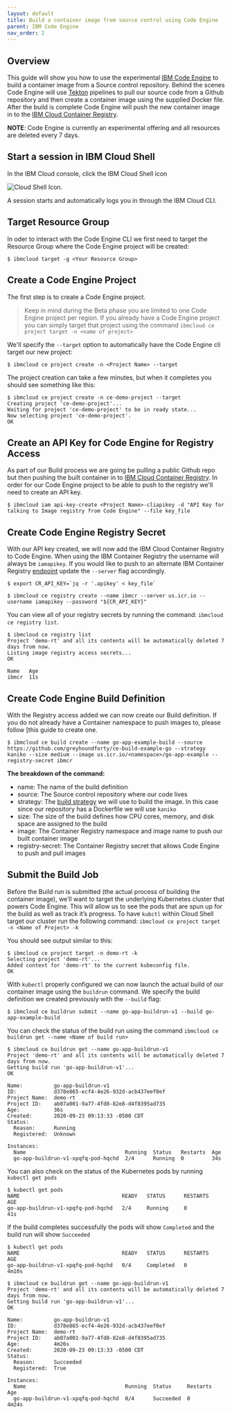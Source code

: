 ```yaml
---
layout: default
title: Build a container image from source control using Code Engine
parent: IBM Code Engine
nav_order: 2
---
```


## Overview
This guide will show you how to use the experimental [IBM Code Engine](https://cloud.ibm.com/docs/codeengine?topic=codeengine-about) to build a container image from a Source control repository. Behind the scenes Code Engine will use [Tekton](https://tekton.dev/) pipelines to pull our source code from a Github repository and then create a container image using the supplied Docker file. After the build is complete Code Engine will push the new container image in to the [IBM Cloud Container Registry](https://cloud.ibm.com/docs/Registry?topic=Registry-registry_overview).

**NOTE**: Code Engine is currently an experimental offering and all resources are deleted every 7 days.

## Start a session in IBM Cloud Shell
In the IBM Cloud console, click the IBM Cloud Shell icon 

![Cloud Shell Icon](https://dsc.cloud/quickshare/Shared-Image-2020-09-23-09-26-23.png). 

A session starts and automatically logs you in through the IBM Cloud CLI. 

## Target Resource Group
In oder to interact with the Code Engine CLI we first need to target the Resource Group where the Code Engine project will be created:

```shell
$ ibmcloud target -g <Your Resource Group>
```

## Create a Code Engine Project
The first step is to create a Code Engine project. 

> Keep in mind during the Beta phase you are limited to one Code Engine project per region. If you already have a Code Engine project you can simply target that project using the command `ibmcloud ce project target -n <name of project>`  

We'll specify the `--target` option to automatically have the Code Engine cli target our new project:

```
$ ibmcloud ce project create -n <Project Name> --target
```

The project creation can take a few minutes, but when it completes you should see something like this:

```shell 
$ ibmcloud ce project create -n ce-demo-project --target
Creating project 'ce-demo-project'...
Waiting for project 'ce-demo-project' to be in ready state...
Now selecting project 'ce-demo-project'.
OK
```

## Create an API Key for Code Engine for Registry Access
As part of our Build process we are going be pulling a public Github repo but then pushing the built container in to [IBM Cloud Container Registry](https://cloud.ibm.com/docs/Registry?topic=Registry-registry_overview). In order for our Code Engine project to be able to push to the registry we'll need to create an API key. 

```shell
$ ibmcloud iam api-key-create <Project Name>-cliapikey -d "API Key for talking to Image registry from Code Engine" --file key_file
```

## Create Code Engine Registry Secret
With our API key created, we will now add the IBM Cloud Container Registry to Code Engine. When using the IBM Container Registry the username will always be `iamapikey`. If you would like to push to an alternate IBM Container Registry [endpoint](https://cloud.ibm.com/docs/Registry?topic=Registry-registry_overview#registry_regions_local) update the `--server` flag accordingly. 

```shell
$ export CR_API_KEY=`jq -r '.apikey' < key_file`

$ ibmcloud ce registry create --name ibmcr --server us.icr.io --username iamapikey --password "${CR_API_KEY}"
```

You can view all of your registry secrets by running the command: `ibmcloud ce registry list`.

```shell
$ ibmcloud ce registry list 
Project 'demo-rt' and all its contents will be automatically deleted 7 days from now.
Listing image registry access secrets...
OK

Name   Age  
ibmcr  11s
```

## Create Code Engine Build Definition 
With the Registry access added we can now create our Build definition. If you do not already have a Container namespace to push images to, please follow [this guide to create one. 

```shell
$ ibmcloud ce build create --name go-app-example-build --source https://github.com/greyhoundforty/ce-build-example-go --strategy kaniko --size medium --image us.icr.io/<namespace>/go-app-example --registry-secret ibmcr
```

**The breakdown of the command:**
 - name: The name of the build definition 
 - source: The Source control repository where our code lives
 - strategy:  The [build strategy](https://cloud.ibm.com/docs/codeengine?topic=codeengine-plan-build#build-strategy)  we will use to build the image. In this case since our repository has a Dockerfile we will use `kaniko`
 - size: The size of the build defines how CPU cores, memory, and disk space are assigned to the build
 - image: The Container Registry namespace and image name to push our built container image
 - registry-secret: The Container Registry secret that allows Code Engine to push and pull images

## Submit the Build Job 
Before the Build run is submitted (the actual process of building the container image), we’ll want to target the underlying Kubernetes cluster that powers Code Engine. This will allow us to see the pods that are spun up for the build as well as track it’s progress. To have `kubctl` within Cloud Shell target our cluster run the following command: `ibmcloud ce project target -n <Name of Project> -k`  

You should see output similar to this:
```shell
$ ibmcloud ce project target -n demo-rt -k 
Selecting project 'demo-rt'...
Added context for 'demo-rt' to the current kubeconfig file.
OK
```

With `kubectl` properly configured we can now launch the actual build of our container image using the `buildrun` command. We specify the build definition we created previously with the `--build` flag:

```shell
$ ibmcloud ce buildrun submit --name go-app-buildrun-v1 --build go-app-example-build
```
  
You can check the status of the build run using the command `ibmcloud ce buildrun get --name <Name of build run>`

```shell
$ ibmcloud ce buildrun get --name go-app-buildrun-v1
Project 'demo-rt' and all its contents will be automatically deleted 7 days from now.
Getting build run 'go-app-buildrun-v1'...
OK

Name:          go-app-buildrun-v1
ID:            d378e865-ecf4-4e26-932d-acb437eef0ef
Project Name:  demo-rt
Project ID:    ab07a001-9a77-4fd8-82e8-d4f8395ad735
Age:           36s
Created:       2020-09-23 09:13:33 -0500 CDT
Status:
  Reason:      Running
  Registered:  Unknown

Instances:
  Name                                Running  Status   Restarts  Age
  go-app-buildrun-v1-xpqfq-pod-hqchd  2/4      Running  0         34s
```

You can also check on the status of the Kubernetes pods by running `kubectl get pods`

```shell
$ kubectl get pods
NAME                                 READY   STATUS      RESTARTS   AGE
go-app-buildrun-v1-xpqfq-pod-hqchd   2/4     Running     0          41s
```

If the build completes successfully the pods will show `Completed` and the build run will show `Succeeded`

```shell 
$ kubectl get pods
NAME                                 READY   STATUS      RESTARTS   AGE
go-app-buildrun-v1-xpqfq-pod-hqchd   0/4     Completed   0          4m10s

$ ibmcloud ce buildrun get --name go-app-buildrun-v1
Project 'demo-rt' and all its contents will be automatically deleted 7 days from now.
Getting build run 'go-app-buildrun-v1'...
OK

Name:          go-app-buildrun-v1
ID:            d378e865-ecf4-4e26-932d-acb437eef0ef
Project Name:  demo-rt
Project ID:    ab07a001-9a77-4fd8-82e8-d4f8395ad735
Age:           4m26s
Created:       2020-09-23 09:13:33 -0500 CDT
Status:
  Reason:      Succeeded
  Registered:  True

Instances:
  Name                                Running  Status     Restarts  Age
  go-app-buildrun-v1-xpqfq-pod-hqchd  0/4      Succeeded  0         4m24s
```